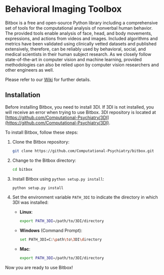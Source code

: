# Behavioral Imaging Toolbox

Bitbox is a free and open-source Python library including a comprehensive set of tools for the computational analysis of nonverbal human behavior. The provided tools enable analysis of face, head, and body movements, expressions, and actions from videos and images. Included algorithms and metrics have been validated using clinically vetted datasets and published extensively, therefore, can be reliably used by behavioral, social, and medical scientists in their human subject research. As we closely follow state-of-the-art in computer vision and machine learning, provided methodologies can also be relied upon by computer vision researchers and other engineers as well.

Please refer to our [Wiki](https://github.com/Computational-Psychiatry/bitbox/wiki) for further details.

## Installation

Before installing Bitbox, you need to install 3DI. If 3DI is not installed, you will receive an error when trying to use Bitbox. 3DI repository is located at [https://github.com/Computational-Psychiatry/3DI](https://github.com/Computational-Psychiatry/3DI).

To install Bitbox, follow these steps:

1. Clone the Bitbox repository:
    ```bash
    git clone https://github.com/Computational-Psychiatry/bitbox.git
    ```

2. Change to the Bitbox directory:
    ```bash
    cd bitbox
    ```

3. Install Bitbox using `python setup.py install`:
    ```bash
    python setup.py install
    ```

4. Set the environment variable `PATH_3DI` to indicate the directory in which 3DI was installed:

    - **Linux**:
      ```bash
      export PATH_3DI=/path/to/3DI/directory
      ```

    - **Windows** (Command Prompt):
      ```bash
      set PATH_3DI=C:\path\to\3DI\directory
      ```

    - **Mac**:
      ```bash
      export PATH_3DI=/path/to/3DI/directory
      ```

Now you are ready to use Bitbox!



